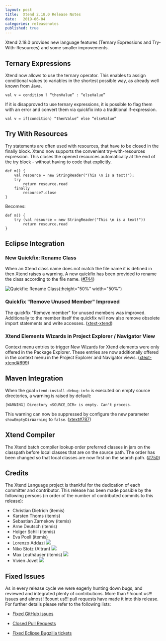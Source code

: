 ```yaml
---
layout: post
title:  Xtend 2.18.0 Release Notes
date:   2019-06-04
categories: releasenotes
published: true
---
```


Xtend 2.18.0 provides new language features (Ternary Expressions and Try-With-Resources) and some smaller improvements.

## Ternary Expressions

Xtend now allows to use the ternary operator. This enables to assign conditional values to variables in the shortest possible way, as already well known from Java.

```
val v = condition ? “thenValue” : “elseValue”
```

If it is disapproved to use ternary expressions, it is possible to flag them with an error and convert them via quickfix into a traditional if-expression.

```
val v = if(condition) “thenValue” else “elseValue”
```

## Try With Resources

Try statements are often used with resources, that have to be closed in the finally block. Xtend now supports the convenient try-with-resources expression. This closes the opened resources automatically at the end of the try block - without having to code that explicitly.


```
def m() {
    val resource = new StringReader("This \n is a text!");
    try
        return resource.read
    finally
        resource?.close     
}
```

Becomes:

```
def m() {
    try (val resource = new StringReader("This \n is a text!"))
        return resource.read
}
```


## Eclipse Integration

### New Quickfix: Rename Class

When an Xtend class name does not match the file name it is defined in then Xtend raises a warning. A new quickfix has been provided to rename the class according to the file name. ([#744](https://github.com/eclipse/xtext-xtend/issues/744))

![Quickfix: Rename Class]({{site.baseurl}}/images/releasenotes/2_18_Quickfix_RenameClass.gif){:height="50%" width="50%"}

### Quickfix "Remove Unused Member" Improved

The quickfix "Remove member" for unused members was improved. Additionally to the member itself the quickfix will now also remove obsolete import statements and write accesses. ([xtext-xtend](https://github.com/eclipse/xtext-xtend/issues/736))

### Xtend Elements Wizards in Project Explorer / Navigator View

Context menu entries to trigger New Wizards for Xtend elements were only offered in the Package Explorer. These entries are now additionally offered in the context menu in the Project Explorer and Navigator views. ([xtext-xtend#699](https://github.com/eclipse/xtext-xtend/issues/699))

## Maven Integration

When the goal `xtend-install-debug-info` is executed on empty source directories, a warning is raised by default:

```
[WARNING] Directory <SOURCE_DIR> is empty. Can't process.
```

This warning can now be suppressed by configure the new parameter `showEmptyDirWarning` to `false`. ([xtext#787](https://github.com/eclipse/xtext-xtend/issues/787))

## Xtend Compiler

The Xtend batch compiler lookup order preferred classes in jars on the classpath before local classes that are on the source path. The order has been changed so that local classes are now first on the search path. ([#750](https://github.com/eclipse/xtext-xtend/issues/750))


## Credits

The Xtend Language project is thankful for the dedication of each committer and contributor. This release has been made possible by the following persons (in order of the number of contributed commits to this release):

- Christian Dietrich (itemis)
- Karsten Thoms (itemis)
- Sebastian Zarnekow (itemis)
- Arne Deutsch (itemis)
- Holger Schill (itemis)
- Eva Poell (itemis)
- Lorenzo Addazi ![](https://img.shields.io/badge/-first%20time%20contributor-green.svg)
- Niko Stotz (Altran) ![](https://img.shields.io/badge/-first%20time%20contributor-green.svg)
- Max Leuthäuser (itemis) ![](https://img.shields.io/badge/-first%20time%20contributor-green.svg)
- Vivien Jovet ![](https://img.shields.io/badge/-first%20time%20contributor-green.svg)

## Fixed Issues

As in every release cycle we were eagerly hunting down bugs, and reviewed and integrated plenty of contributions. More than !!!count us!!! issues and almost !!!count us!!! pull requests have made it into this release. For further details please refer to the following lists:

* [Fixed GitHub issues](https://github.com/search?q=is%3Aissue+milestone%3ARelease_2.18+is%3Aclosed+repo%3Aeclipse%2Fxtext-xtend&type=Issues)

* [Closed Pull Requests](https://github.com/search?q=is%3Apr+milestone%3ARelease_2.18+is%3Aclosed+repo%3Aeclipse%2Fxtext-xtend&type=Issues)

* [Fixed Eclipse Bugzilla tickets](https://bugs.eclipse.org/bugs/buglist.cgi?bug_status=RESOLVED&bug_status=VERIFIED&bug_status=CLOSED&classification=Modeling&classification=Tools&columnlist=product%2Ccomponent%2Cassigned_to%2Cbug_status%2Cresolution%2Cshort_desc%2Cchangeddate%2Ckeywords&f0=OP&f1=OP&f3=CP&f4=CP&known_name=Xtext%202.18&list_id=16618269&product=TMF&product=Xtend&query_based_on=Xtext%202.18&query_format=advanced&status_whiteboard=v2.18&status_whiteboard_type=allwordssubstr)
